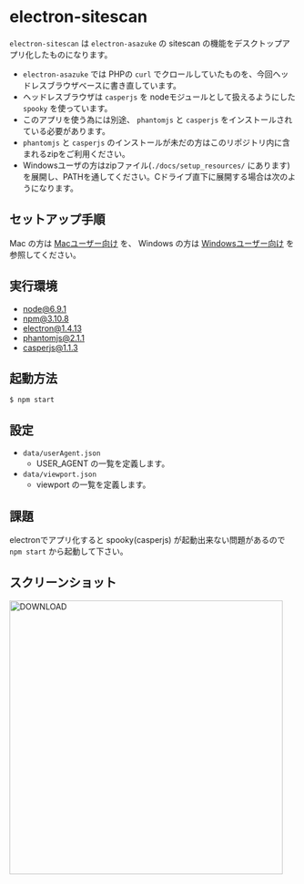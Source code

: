 # electron-sitescan

`electron-sitescan` は `electron-asazuke` の sitescan の機能をデスクトップアプリ化したものになります。

- `electron-asazuke` では PHPの `curl` でクロールしていたものを、今回ヘッドレスブラウザベースに書き直しています。
- ヘッドレスブラウザは `casperjs` を nodeモジュールとして扱えるようにした `spooky` を使っています。
- このアプリを使う為には別途、 `phantomjs` と `casperjs` をインストールされている必要があります。
- `phantomjs` と `casperjs` のインストールが未だの方はこのリポジトリ内に含まれるzipをご利用ください。
- Windowsユーザの方はzipファイル(`./docs/setup_resources/` にあります)を展開し、PATHを通してください。Cドライブ直下に展開する場合は次のようになります。


## セットアップ手順

Mac の方は [Macユーザー向け](./docs/SETUP-mac.md) を、 Windows の方は [Windowsユーザー向け](./docs/SETUP-win.md) を参照してください。


## 実行環境

- node@6.9.1
- npm@3.10.8
- electron@1.4.13
- phantomjs@2.1.1
- casperjs@1.1.3


## 起動方法

```
$ npm start
```


## 設定

- `data/userAgent.json`
    - USER_AGENT の一覧を定義します。
- `data/viewport.json`
    - viewport の一覧を定義します。


## 課題

electronでアプリ化すると spooky(casperjs) が起動出来ない問題があるので `npm start` から起動して下さい。


## スクリーンショット

<img src="https://github.com/misak1/electron-asazuke-sitescan/blob/img-upload/images/ss-agif.gif?raw=true" width="480" alt="DOWNLOAD">
